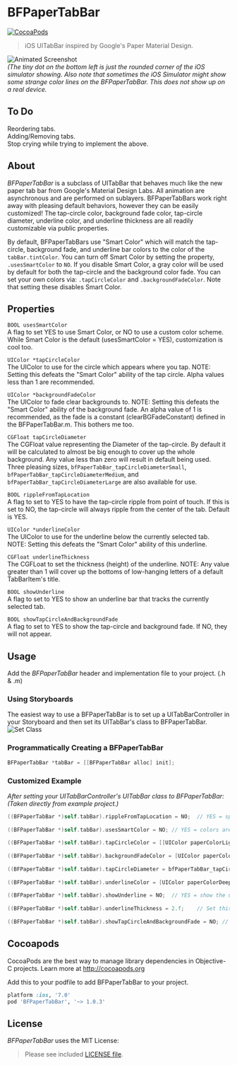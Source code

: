 BFPaperTabBar
=============
[![CocoaPods](https://img.shields.io/cocoapods/v/BFPaperTabBar.svg?style=flat)](https://github.com/bfeher/BFPaperTabBar)

> iOS UITabBar inspired by Google's Paper Material Design.

![Animated Screenshot](https://raw.githubusercontent.com/bfeher/BFPaperTabBar/master/BFPaperTabBarDemoGif.gif "Animated Screenshot")<br />
*(The tiny dot on the bottom left is just the rounded corner of the iOS simulator showing. Also note that sometimes the iOS Simulator might show some strange color lines on the BFPaperTabBar. This does not show up on a real device.*


To Do
---------
Reordering tabs.<br />
Adding/Removing tabs.<br />
Stop crying while trying to implement the above.


About
---------
_BFPaperTabBar_ is a subclass of UITabBar that behaves much like the new paper tab bar from Google's Material Design Labs.
All animation are asynchronous and are performed on sublayers.
BFPaperTabBars work right away with pleasing default behaviors, however they can be easily customized! The tap-circle color, background fade color, tap-circle diameter, underline color, and underline thickness are all readily customizable via public properties.

By default, BFPaperTabBars use "Smart Color" which will match the tap-circle, background fade, and underline bar colors to the color of the `tabBar.tintColor`.
You can turn off Smart Color by setting the property, `.usesSmartColor` to `NO`. If you disable Smart Color, a gray color will be used by default for both the tap-circle and the background color fade.
You can set your own colors via: `.tapCircleColor` and `.backgroundFadeColor`. Note that setting these disables Smart Color.

## Properties
`BOOL usesSmartColor` <br />
A flag to set YES to use Smart Color, or NO to use a custom color scheme. While Smart Color is the default (usesSmartColor = YES), customization is cool too.

`UIColor *tapCircleColor` <br />
The UIColor to use for the circle which appears where you tap. NOTE: Setting this defeats the "Smart Color" ability of the tap circle. Alpha values less than 1 are recommended.

`UIColor *backgroundFadeColor` <br />
The UIColor to fade clear backgrounds to. NOTE: Setting this defeats the "Smart Color" ability of the background fade. An alpha value of 1 is recommended, as the fade is a constant (clearBGFadeConstant) defined in the BFPaperTabBar.m. This bothers me too.

`CGFloat tapCircleDiameter` <br />
The CGFloat value representing the Diameter of the tap-circle. By default it will be calculated to almost be big enough to cover up the whole background. Any value less than zero will result in default being used. Three pleasing sizes, `bfPaperTabBar_tapCircleDiameterSmall`, `bfPaperTabBar_tapCircleDiameterMedium`, and `bfPaperTabBar_tapCircleDiameterLarge` are also available for use.

`BOOL rippleFromTapLocation`<br />
A flag to set to YES to have the tap-circle ripple from point of touch. If this is set to NO, the tap-circle will always ripple from the center of the tab. Default is YES.

`UIColor *underlineColor`<br />
The UIColor to use for the underline below the currently selected tab. NOTE: Setting this defeats the "Smart Color" ability of this underline.

`CGFloat underlineThickness` <br />
The CGFLoat to set the thickness (height) of the underline. NOTE: Any value greater than 1 will cover up the bottoms of low-hanging letters of a default TabBarItem's title.

`BOOL showUnderline`<br />
A flag to set to YES to show an underline bar that tracks the currently selected tab.

`BOOL showTapCircleAndBackgroundFade`<br />
A flag to set to YES to show the tap-circle and background fade. If NO, they will not appear.


Usage
---------
Add the _BFPaperTabBar_ header and implementation file to your project. (.h & .m)

### Using Storyboards
The easiest way to use a BFPaperTabBar is to set up a UITabBarController in your Storyboard and then set its UITabBar's class to BFPaperTabBar.
![Set Class](https://raw.githubusercontent.com/bfeher/BFPaperTabBar/master/set-class.png "Set Class")

### Programmatically Creating a BFPaperTabBar
```objective-c
BFPaperTabBar *tabBar = [[BFPaperTabBar alloc] init];
```

### Customized Example
*After setting your UITabBarController's UITabBar class to BFPaperTabBar: (Taken directly from example project.)*<br />
```objective-c
((BFPaperTabBar *)self.tabBar).rippleFromTapLocation = NO;  // YES = spawn tap-circles from tap locaiton. NO = spawn tap-circles from the center of the tab.
    
((BFPaperTabBar *)self.tabBar).usesSmartColor = NO; // YES = colors are chosen from the tabBar.tintColor. NO = colors will be shades of gray.
    
((BFPaperTabBar *)self.tabBar).tapCircleColor = [[UIColor paperColorLightBlue] colorWithAlphaComponent:0.2];    // Set this to customize the tap-circle color.
    
((BFPaperTabBar *)self.tabBar).backgroundFadeColor = [UIColor paperColorGreen800];  // Set this to customize the background fade color.
    
((BFPaperTabBar *)self.tabBar).tapCircleDiameter = bfPaperTabBar_tapCircleDiameterLarge;    // Set this to customize the tap-circle diameter.
    
((BFPaperTabBar *)self.tabBar).underlineColor = [UIColor paperColorDeepPurpleA400]; // Set this to customize the color of the underline which highlights the currently selected tab.
   
((BFPaperTabBar *)self.tabBar).showUnderline = NO;  // YES = show the underline bar, NO = hide the underline bar.
    
((BFPaperTabBar *)self.tabBar).underlineThickness = 2.f;    // Set this to adjust the thickness (height) of the underline bar. Not that any value greater than 1 could cover up parts of the TabBarItem's title.
    
((BFPaperTabBar *)self.tabBar).showTapCircleAndBackgroundFade = NO; // YES = show the tap-circles and add a color fade the background. NO = do not show the tap-circles and background fade.
```

Cocoapods
-------

CocoaPods are the best way to manage library dependencies in Objective-C projects.
Learn more at http://cocoapods.org

Add this to your podfile to add BFPaperTabBar to your project.
```ruby
platform :ios, '7.0'
pod 'BFPaperTabBar', '~> 1.0.3'
```


License
--------
_BFPaperTabBar_ uses the MIT License:

> Please see included [LICENSE file](https://raw.githubusercontent.com/bfeher/BFPaperTabBar/master/LICENSE.md).
